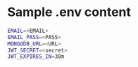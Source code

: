 # Sample .env content

```bash
EMAIL=<EMAIL>
EMAIL_PASS=<PASS>
MONGODB_URL=<URL>
JWT_SECRET=<secret>
JWT_EXPIRES_IN=30m
```

